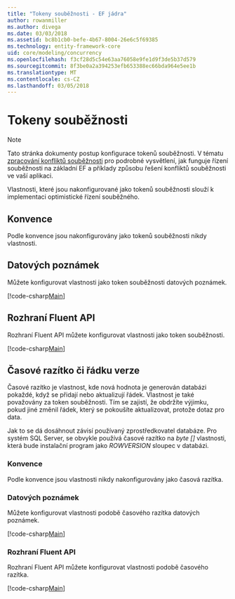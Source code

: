```yaml
---
title: "Tokeny souběžnosti - EF jádra"
author: rowanmiller
ms.author: divega
ms.date: 03/03/2018
ms.assetid: bc8b1cb0-befe-4b67-8004-26e6c5f69385
ms.technology: entity-framework-core
uid: core/modeling/concurrency
ms.openlocfilehash: f3cf28d5c54e63aa76058e9fe1d9f3de5b37d579
ms.sourcegitcommit: 8f3be0a2a394253efb653388ec66bda964e5ee1b
ms.translationtype: MT
ms.contentlocale: cs-CZ
ms.lasthandoff: 03/05/2018
---
```

# <a name="concurrency-tokens"></a>Tokeny souběžnosti

> [!NOTE]
> Tato stránka dokumenty postup konfigurace tokenů souběžnosti. V tématu [zpracování konfliktů souběžnosti](../saving/concurrency.md) pro podrobné vysvětlení, jak funguje řízení souběžnosti na základní EF a příklady způsobu řešení konfliktů souběžnosti ve vaší aplikaci.

Vlastnosti, které jsou nakonfigurované jako tokenů souběžnosti slouží k implementaci optimistické řízení souběžného.

## <a name="conventions"></a>Konvence

Podle konvence jsou nakonfigurovány jako tokenů souběžnosti nikdy vlastnosti.

## <a name="data-annotations"></a>Datových poznámek

Můžete konfigurovat vlastnosti jako token souběžnosti datových poznámek.

[!code-csharp[Main](../../../samples/core/Modeling/DataAnnotations/Samples/Concurrency.cs#ConfigureConcurrencyAnnotations)]

## <a name="fluent-api"></a>Rozhraní Fluent API

Rozhraní Fluent API můžete konfigurovat vlastnosti jako token souběžnosti.

[!code-csharp[Main](../../../samples/core/Modeling/FluentAPI/Samples/Concurrency.cs#ConfigureConcurrencyFluent)]

## <a name="timestamprow-version"></a>Časové razítko či řádku verze

Časové razítko je vlastnost, kde nová hodnota je generován databázi pokaždé, když se přidají nebo aktualizují řádek. Vlastnost je také považovány za token souběžnosti. Tím se zajistí, že obdržíte výjimku, pokud jiné změnil řádek, který se pokoušíte aktualizovat, protože dotaz pro data.

Jak to se dá dosáhnout závisí používaný zprostředkovatel databáze. Pro systém SQL Server, se obvykle používá časové razítko na *byte []* vlastnosti, která bude instalační program jako *ROWVERSION* sloupec v databázi.

### <a name="conventions"></a>Konvence

Podle konvence jsou vlastnosti nikdy nakonfigurovány jako časová razítka.

### <a name="data-annotations"></a>Datových poznámek

Můžete konfigurovat vlastnosti podobě časového razítka datových poznámek.

[!code-csharp[Main](../../../samples/core/Modeling/DataAnnotations/Samples/Timestamp.cs#ConfigureTimestampAnnotations)]

### <a name="fluent-api"></a>Rozhraní Fluent API

Rozhraní Fluent API můžete konfigurovat vlastnosti podobě časového razítka.

[!code-csharp[Main](../../../samples/core/Modeling/FluentAPI/Samples/Timestamp.cs#ConfigureTimestampFluent)]
